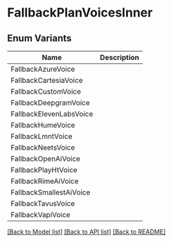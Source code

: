 # FallbackPlanVoicesInner

## Enum Variants

| Name | Description |
|---- | -----|
| FallbackAzureVoice |  |
| FallbackCartesiaVoice |  |
| FallbackCustomVoice |  |
| FallbackDeepgramVoice |  |
| FallbackElevenLabsVoice |  |
| FallbackHumeVoice |  |
| FallbackLmntVoice |  |
| FallbackNeetsVoice |  |
| FallbackOpenAiVoice |  |
| FallbackPlayHtVoice |  |
| FallbackRimeAiVoice |  |
| FallbackSmallestAiVoice |  |
| FallbackTavusVoice |  |
| FallbackVapiVoice |  |

[[Back to Model list]](../README.md#documentation-for-models) [[Back to API list]](../README.md#documentation-for-api-endpoints) [[Back to README]](../README.md)


